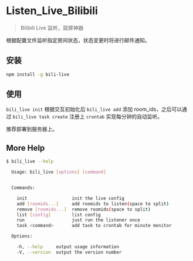 # Listen_Live_Bilibili
> Bilibili Live 监听，窥屏神器

根据配置文件监听指定房间状态，状态变更时将进行邮件通知。

## 安装
```sh
npm install -g bili-live
```

## 使用
`bili_live init` 根据交互初始化后 `bili_live add` 添加 room_ids，之后可以通过 `bili_live task create` 注册上 `crontab` 实现每分钟的自动监听。

推荐部署到服务器上。

## More Help

```sh
$ bili_live --help

  Usage: bili_live [options] [command]


  Commands:

    init                 init the live config
    add [roomids...]     add roomids to listen(space to split)
    remove [roomids...]  remove roomids(space to split)
    list [config]        list config
    run                  just run the listener once
    task <command>       add task to crontab for minute monitor

  Options:

    -h, --help     output usage information
    -V, --version  output the version number
```
